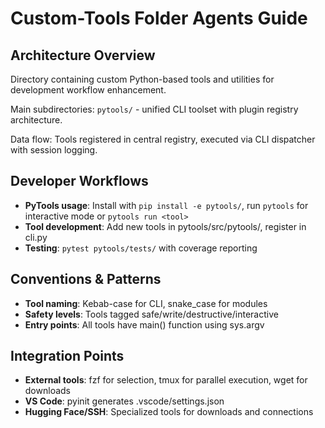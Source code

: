 # Custom-Tools Folder Agents Guide

## Architecture Overview

Directory containing custom Python-based tools and utilities for development workflow enhancement.

Main subdirectories: `pytools/` - unified CLI toolset with plugin registry architecture.

Data flow: Tools registered in central registry, executed via CLI dispatcher with session logging.

## Developer Workflows

- **PyTools usage**: Install with `pip install -e pytools/`, run `pytools` for interactive mode or `pytools run <tool>`
- **Tool development**: Add new tools in pytools/src/pytools/, register in cli.py
- **Testing**: `pytest pytools/tests/` with coverage reporting

## Conventions & Patterns

- **Tool naming**: Kebab-case for CLI, snake_case for modules
- **Safety levels**: Tools tagged safe/write/destructive/interactive
- **Entry points**: All tools have main() function using sys.argv

## Integration Points

- **External tools**: fzf for selection, tmux for parallel execution, wget for downloads
- **VS Code**: pyinit generates .vscode/settings.json
- **Hugging Face/SSH**: Specialized tools for downloads and connections